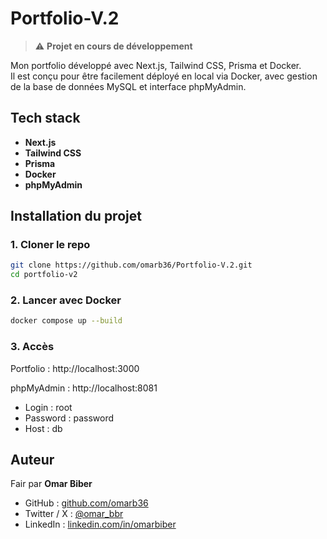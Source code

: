 # Portfolio-V.2

> ⚠️ **Projet en cours de développement**

Mon portfolio développé avec Next.js, Tailwind CSS, Prisma et Docker.  
Il est conçu pour être facilement déployé en local via Docker, avec gestion de la base de données MySQL et interface phpMyAdmin.

## Tech stack

-  **Next.js** 
-  **Tailwind CSS** 
-  **Prisma** 
-  **Docker** 
-  **phpMyAdmin**

  ## Installation du projet

  ### 1. Cloner le repo
  
  ```bash
git clone https://github.com/omarb36/Portfolio-V.2.git
cd portfolio-v2
```
### 2. Lancer avec Docker

```bash
docker compose up --build
```

### 3. Accès
Portfolio : http://localhost:3000

phpMyAdmin : http://localhost:8081

- Login : root
- Password : password
- Host : db

## Auteur

Fair par **Omar Biber**

- GitHub : [github.com/omarb36](https://github.com/omarb36)
- Twitter / X : [@omar_bbr](https://x.com/omar_bbr)
- LinkedIn : [linkedin.com/in/omarbiber](https://www.linkedin.com/in/omar-biber-8606aa223/)
